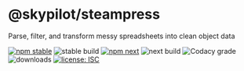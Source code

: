 # @skypilot/steampress
Parse, filter, and transform messy spreadsheets into clean object data

[![npm stable](https://img.shields.io/npm/v/@skypilot/steampress?label=stable)](https://www.npmjs.com/package/@skypilot/steampress)
![stable build](https://img.shields.io/github/workflow/status/skypilot-dev/steampress/Stable%20release?label=stable%20build)
[![npm next](https://img.shields.io/npm/v/@skypilot/steampress/next?label=next)](https://www.npmjs.com/package/@skypilot/steampress)
![next build](https://img.shields.io/github/workflow/status/skypilot-dev/steampress/Prerelease?branch=next&label=next%20build)
![Codacy grade](https://img.shields.io/codacy/grade/46def9fd03974b2584f6ea2b550f99a0)
![downloads](https://img.shields.io/npm/dm/@skypilot/steampress)
[![license: ISC](https://img.shields.io/badge/license-ISC-blue.svg)](https://opensource.org/licenses/ISC)

